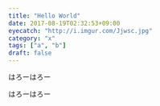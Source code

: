 ```yaml
---
title: "Hello World"
date: 2017-08-19T02:32:53+09:00
eyecatch: "http://i.imgur.com/Jjwsc.jpg"
category: "x"
tags: ["a", "b"]
draft: false
---
```


はろーはろー

はろーはろー
